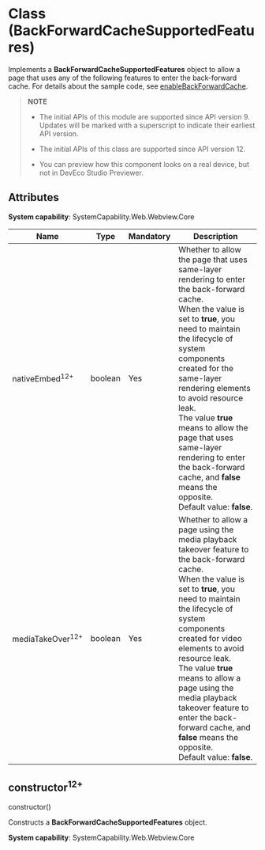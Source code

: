 # Class (BackForwardCacheSupportedFeatures)

Implements a **BackForwardCacheSupportedFeatures** object to allow a page that uses any of the following features to enter the back-forward cache. For details about the sample code, see [enableBackForwardCache](./arkts-apis-webview-WebviewController.md#enablebackforwardcache12).

> **NOTE**
>
> - The initial APIs of this module are supported since API version 9. Updates will be marked with a superscript to indicate their earliest API version.
>
> - The initial APIs of this class are supported since API version 12.
>
> - You can preview how this component looks on a real device, but not in DevEco Studio Previewer.

## Attributes

**System capability**: SystemCapability.Web.Webview.Core

| Name| Type| Mandatory| Description|
|------|------|------|------|
| nativeEmbed<sup>12+</sup> | boolean | Yes| Whether to allow the page that uses same-layer rendering to enter the back-forward cache.<br>When the value is set to **true**, you need to maintain the lifecycle of system components created for the same-layer rendering elements to avoid resource leak.<br>The value **true** means to allow the page that uses same-layer rendering to enter the back-forward cache, and **false** means the opposite.<br>Default value: **false**.|
| mediaTakeOver<sup>12+</sup> | boolean | Yes| Whether to allow a page using the media playback takeover feature to the back-forward cache.<br>When the value is set to **true**, you need to maintain the lifecycle of system components created for video elements to avoid resource leak.<br>The value **true** means to allow a page using the media playback takeover feature to enter the back-forward cache, and **false** means the opposite.<br>Default value: **false**.|

## constructor<sup>12+</sup>

constructor()

Constructs a **BackForwardCacheSupportedFeatures** object.

**System capability**: SystemCapability.Web.Webview.Core
